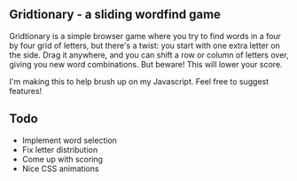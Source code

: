## Gridtionary - a sliding wordfind game

Gridtionary is a simple browser game where you try to find words in a four by four grid of letters, but there's a twist: you start with one extra letter on the side. Drag it anywhere, and you can shift a row or column of letters over, giving you new word combinations. But beware! This will lower your score.

I'm making this to help brush up on my Javascript. Feel free to suggest features!

## Todo
- Implement word selection
- Fix letter distribution
- Come up with scoring
- Nice CSS animations
